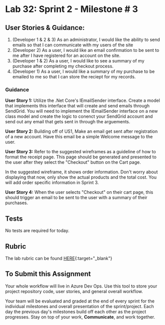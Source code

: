 # Lab 32: Sprint 2 - Milestone # 3

## User Stories & Guidance:

1. (Developer 1 & 2 & 3) As an administrator, I would like the ability to send emails so that I can communicate with my users of the site
1. (Developer 2) As a user, I would like an email confirmation to be sent to me after I have registered for an account on the site. 
1. (Developer 1 & 2) As a user,  I would like to see a summary of my purchase after completing my checkout process.
1. (Developer 1) As a user, I would like a summary of my purchase to be emailed to me so that I can store the reciept for my records.


### Guidance

**User Story 1:** Utilize the .Net Core's IEmailSender interface. 
Create a model that implements this interface that will create and send emails 
through SendGrid. You will need to implement the IEmailSender interface on a new 
class model and create the logic to conenct your SendGrid account and send out any
email that gets sent in  through the arguements. 

**User Story 2:** Building off of US1, Make an email get sent after 
registration of a new account. Have this email be a simple Welcome message to the user. 

**User Story 3:** Refer to the suggested wireframes as a guideline of how to format the receipt page. This page should be generated and presented to the user after they select the "Checkout" button on the Cart page. 

In the suggested wireframe, it shows order information. Don't worry about displaying that now, only show the actual products and the total cost. You will add order specific information in Sprint 3.

**User Story 4:** When the user selects "Checkout" on their cart page, this should trigger an email to be sent to the user with a summary of their purchases. 


## Tests

No tests are required for today. 


## Rubric

The lab rubric can be found [HERE](../Resources/rubric){:target="_blank"} 


## To Submit this Assignment
Your whole workflow will live in Azure Dev Ops. Use this tool to store your project repository code, user stories, and general overall workflow. 

Your team will be evaluated and graded at the end of every sprint for the individual milestones and overall presentation of the sprint/project. Each day the previous day's milestones build off each other as the project progresses. Stay on top of your work, **Communicate**, and work together.
